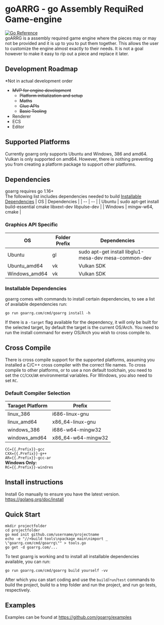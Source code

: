 # goARRG - go Assembly RequiRed Game-engine
[![Go Reference](https://pkg.go.dev/badge/goarrg.com.svg)](https://pkg.go.dev/goarrg.com)<br/>
goARRG is a assembly required game engine where the pieces may or may not be provided and it is up to you to put them together.
This allows the user to customize the engine almost exactly to their needs.
It is not a goal however to make it easy to rip out a piece and replace it later.

## Development Roadmap
*Not in actual development order
 - ~~MVP for engine development~~
	 - ~~Platform initialization and setup~~
	 - ~~Maths~~
	 - ~~Glue APIs~~
	 - ~~Basic Tooling~~
 - Renderer
 - ECS
 - Editor

## Supported Platforms
Currently goarrg only supports Ubuntu and Windows, 386 and amd64. Vulkan is only supported on amd64.
However, there is nothing preventing you from creating a platform package to support other platforms.

## Dependencies

goarrg requires go 1.16+<br>
The following list includes dependencies needed to build [Installable Dependencies](#Installable-Dependencies)
| OS | Dependencies |
| -- | -- |
| Ubuntu | sudo apt-get install build-essential cmake libxext-dev libpulse-dev |
| Windows | mingw-w64, cmake |

### Graphics API Specific
| OS | Folder Prefix | Dependencies |
| -- | -- | -- |
| Ubuntu | gl | sudo apt-get install libglu1-mesa-dev mesa-common-dev |
| Ubuntu_amd64 | vk | Vulkan SDK |
| Windows_amd64 | vk | Vulkan SDK |

### Installable Dependencies
goarrg comes with commands to install certain dependencies, to see a list of available dependencies run:
<pre><code>go run goarrg.com/cmd/goarrg install -h</pre></code>

If there is a `-target` flag available for the dependency, it will only be built for the selected target, by default the target is the current OS/Arch. You need to run the install command for every OS/Arch you wish to cross compile to.

## Cross Compile
There is cross compile support for the supported platforms, assuming you installed a C/C++ cross compiler with the correct file names. To cross compile to other platforms, or to use a non default toolchain, you need to set the `CC`/`CXX`/`AR` environmental variables. For Windows, you also need to set `RC`.

### Default Compiler Selection
| Taraget Platform | Prefix |
| -- | -- |
| linux_386 | i686-linux-gnu |
| linux_amd64 | x86_64-linux-gnu |
| windows_386 | i686-w64-mingw32 |
| windows_amd64 | x86_64-w64-mingw32 |

`CC={{.Prefix}}-gcc`<br>
`CXX={{.Prefix}}-g++`<br>
`AR={{.Prefix}}-gcc-ar`<br>
**Windows Only:**<br>
`RC={{.Prefix}}-windres`

## Install instructions

Install Go manually to ensure you have the latest version.<br/>
https://golang.org/doc/install

## Quick Start
<pre><code>mkdir projectfolder
cd projectfolder
go mod init github.com/username/projectname
echo -e "//+build tools\npackage main\nimport _ \"goarrg.com/cmd/goarrg\"" > tools.go
go get -d goarrg.com/...
</code></pre>

To test goarrg is working and to install all installable dependencies available,
you can run:
<pre><code>go run goarrg.com/cmd/goarrg build yourself -vv</code></pre>

After which you can start coding and use the `build`/`run`/`test` commands to
build the project, build to a tmp folder and run the project, and run go tests, respectively.

## Examples
Examples can be found at https://github.com/goarrg/examples
